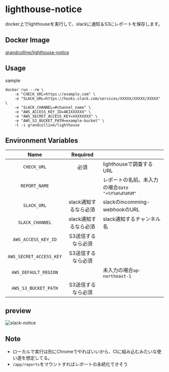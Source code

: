 # lighthouse-notice

docker上でlighthouseを実行して、slackに通知＆S3にレポートを保存します。

## Docker Image

[grandcolline/lighthouse-notice](https://hub.docker.com/r/grandcolline/lighthouse-notice/)

## Usage

sample
```
docker run --rm \
	-e "CHECK_URL=https://example.com" \
	-e "SLACK_URL=https://hooks.slack.com/services/XXXXX/XXXXX/XXXXX" \
	-e "SLACK_CHANNEL=#channel_name" \
	-e "AWS_ACCESS_KEY_ID=AKIXXXXXX" \
	-e "AWS_SECRET_ACCESS_KEY=XXXXXXXX" \
	-e "AWS_S3_BUCKET_PATH=example-bucket" \
	-t -i grandcolline/lighthouse
```

## Environment Variables

|Name|Required||
|:-:|:-:|:-|
|`CHECK_URL`|必須|lighthouseで調査するURL|
|`REPORT_NAME`||レポートの名前。未入力の場合`date "+%Y%m%d%H%M"`|
|`SLACK_URL`|slack通知するなら必須|slackのincomming-webhookのURL|
|`SLACK_CHANNEL`|slack通知するなら必須|slack通知するチャンネル名|
|`AWS_ACCESS_KEY_ID`|S3送信するなら必須||
|`AWS_SECRET_ACCESS_KEY`|S3送信するなら必須||
|`AWS_DEFAULT_REGION`||未入力の場合`ap-northeast-1`|
|`AWS_S3_BUCKET_PATH`|S3送信するなら必須||

## preview

![slack-notice](https://github.com/grandcolline/lighthouse-notice/blob/images/slack-notice.png)


## Note

* ローカルで実行は別にChromeでやればいいから、CIに組み込むみたいな使い道を想定してる。
* `/app/reports`をマウントすればレポートの永続化できそう

